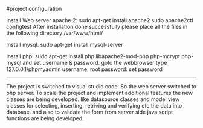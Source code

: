 #project configuration

Install Web server apache 2:
sudo apt-get install apache2
sudo apache2ctl configtest
After installation done successfully please place all the files in the following directory
/var/www/html/

Install mysql:
sudo apt-get install mysql-server

Install php:
sudo apt-get install php libapache2-mod-php php-mcrypt php-mysql
and set username & password.
goto the webbrowser type 127.0.0.1/phpmyadmin
username: root
password: set password

-----------------------
The project is switched to visual studio code. So the web server switched to php server.
To scale the project and implement additional features the new classes are being developed. like datasource classes and model view classes for selecting, inserting, retriving and verifying etc the data into database. and also to validate the form from server side java script functions are being developed.

